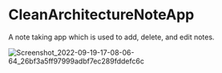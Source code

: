 # CleanArchitectureNoteApp
A note taking app which is used to add, delete, and edit notes.


![Screenshot_2022-09-19-17-08-06-64_26bf3a5ff97999adbf7ec289fddefc6c](https://user-images.githubusercontent.com/99873564/191042027-7d266369-a02d-47ee-af40-7dc416f0c11d.jpeg)
